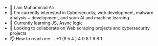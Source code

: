 - 👋 I am Muhammad Ali
- 👀 I'm currently interested in Cybersecurity, web development, malware analysis + development, and soon AI and machine learning
- 🌱 Currently learning JS, Async logic
- 💞️ Looking to collaborate on Web scraping projects and cybersecurity projects
- 📫 How to reach me ... +1 (9 5 4 ) 4 0 8 1 6 6 1
